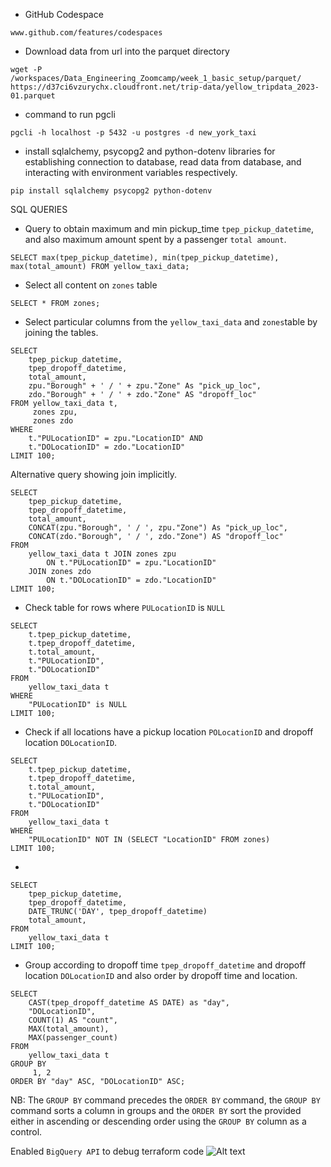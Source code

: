 * GitHub Codespace

```www.github.com/features/codespaces```

* Download data from url into the parquet directory

```wget -P /workspaces/Data_Engineering_Zoomcamp/week_1_basic_setup/parquet/ https://d37ci6vzurychx.cloudfront.net/trip-data/yellow_tripdata_2023-01.parquet```

* command to run pgcli

```pgcli -h localhost -p 5432 -u postgres -d new_york_taxi ```

* install sqlalchemy, psycopg2 and python-dotenv libraries for establishing connection to database, read data from database, and interacting with environment variables respectively.

```pip install sqlalchemy psycopg2 python-dotenv```


SQL QUERIES
* Query to obtain maximum and min pickup_time `tpep_pickup_datetime`, and also maximum amount spent by a passenger `total amount`.
```
SELECT max(tpep_pickup_datetime), min(tpep_pickup_datetime), max(total_amount) FROM yellow_taxi_data;

``` 

* Select all content on `zones` table
```
SELECT * FROM zones;
```

* Select particular columns from the `yellow_taxi_data` and `zones`table by joining the tables.

```
SELECT
    tpep_pickup_datetime,
    tpep_dropoff_datetime,
    total_amount,
    zpu."Borough" + ' / ' + zpu."Zone" As "pick_up_loc",
    zdo."Borough" + ' / ' + zdo."Zone" AS "dropoff_loc"
FROM yellow_taxi_data t,
     zones zpu,
     zones zdo
WHERE
    t."PULocationID" = zpu."LocationID" AND
    t."DOLocationID" = zdo."LocationID"
LIMIT 100;
```
Alternative query showing join implicitly.
```
SELECT
    tpep_pickup_datetime,
    tpep_dropoff_datetime,
    total_amount,
    CONCAT(zpu."Borough", ' / ', zpu."Zone") As "pick_up_loc",
    CONCAT(zdo."Borough", ' / ', zdo."Zone") AS "dropoff_loc"
FROM 
    yellow_taxi_data t JOIN zones zpu
        ON t."PULocationID" = zpu."LocationID"
    JOIN zones zdo
        ON t."DOLocationID" = zdo."LocationID"
LIMIT 100;
```

* Check table for rows where `PULocationID` is `NULL`
```
SELECT
    t.tpep_pickup_datetime,
    t.tpep_dropoff_datetime,
    t.total_amount,
    t."PULocationID",
    t."DOLocationID"
FROM 
    yellow_taxi_data t
WHERE
    "PULocationID" is NULL
LIMIT 100;
```

* Check if all locations have a pickup location `POLocationID` and dropoff location `DOLocationID`.

```
SELECT
    t.tpep_pickup_datetime,
    t.tpep_dropoff_datetime,
    t.total_amount,
    t."PULocationID",
    t."DOLocationID"
FROM 
    yellow_taxi_data t
WHERE
    "PULocationID" NOT IN (SELECT "LocationID" FROM zones)
LIMIT 100;
```

* 

```
SELECT
    tpep_pickup_datetime,
    tpep_dropoff_datetime,
    DATE_TRUNC('DAY', tpep_dropoff_datetime)
    total_amount,
FROM 
    yellow_taxi_data t
LIMIT 100;

```

* Group according to dropoff time `tpep_dropoff_datetime` and dropoff location `DOLocationID` and also order by dropoff time and location. 
```
SELECT
    CAST(tpep_dropoff_datetime AS DATE) as "day",
    "DOLocationID",
	COUNT(1) AS "count",
	MAX(total_amount),
	MAX(passenger_count)
FROM 
    yellow_taxi_data t
GROUP BY
	 1, 2 
ORDER BY "day" ASC, "DOLocationID" ASC;
```
NB: The `GROUP BY` command precedes the `ORDER BY` command, the `GROUP BY` command sorts a column in groups and the `ORDER BY` sort the provided either in ascending or descending order using the `GROUP BY` column as a control.

Enabled `BigQuery API` to debug terraform code
![Alt text](image.png)